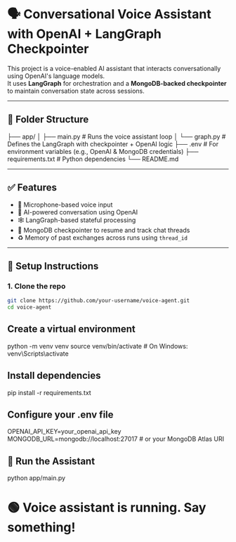 # 🗣️ Conversational Voice Assistant with OpenAI + LangGraph Checkpointer

This project is a voice-enabled AI assistant that interacts conversationally using OpenAI's language models.  
It uses **LangGraph** for orchestration and a **MongoDB-backed checkpointer** to maintain conversation state across sessions.

---

## 📁 Folder Structure

├── app/
│ ├── main.py # Runs the voice assistant loop
│ └── graph.py # Defines the LangGraph with checkpointer + OpenAI logic
├── .env # For environment variables (e.g., OpenAI & MongoDB credentials)
├── requirements.txt # Python dependencies
└── README.md

---

## ✅ Features

- 🎤 Microphone-based voice input
- 🧠 AI-powered conversation using OpenAI
- 🕸️ LangGraph-based stateful processing
- 💾 MongoDB checkpointer to resume and track chat threads
- ♻️ Memory of past exchanges across runs using `thread_id`

---

## 🔧 Setup Instructions

### 1. Clone the repo

```bash
git clone https://github.com/your-username/voice-agent.git
cd voice-agent
```

## Create a virtual environment

python -m venv venv
source venv/bin/activate  # On Windows: venv\Scripts\activate

## Install dependencies
pip install -r requirements.txt

## Configure your .env file

OPENAI_API_KEY=your_openai_api_key
MONGODB_URL=mongodb://localhost:27017  # or your MongoDB Atlas URI

## 🚀 Run the Assistant
python app/main.py
# 🟢 Voice assistant is running. Say something!
